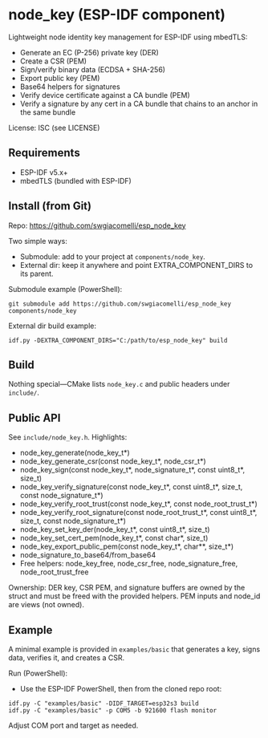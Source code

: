 # node_key (ESP-IDF component)

Lightweight node identity key management for ESP-IDF using mbedTLS:
- Generate an EC (P-256) private key (DER)
- Create a CSR (PEM)
- Sign/verify binary data (ECDSA + SHA-256)
- Export public key (PEM)
- Base64 helpers for signatures
- Verify device certificate against a CA bundle (PEM)
- Verify a signature by any cert in a CA bundle that chains to an anchor in the same bundle

License: ISC (see LICENSE)

## Requirements
- ESP-IDF v5.x+
- mbedTLS (bundled with ESP-IDF)

## Install (from Git)
Repo: https://github.com/swgiacomelli/esp_node_key

Two simple ways:
- Submodule: add to your project at `components/node_key`.
- External dir: keep it anywhere and point EXTRA_COMPONENT_DIRS to its parent.

Submodule example (PowerShell):
```
git submodule add https://github.com/swgiacomelli/esp_node_key components/node_key
```

External dir build example:
```
idf.py -DEXTRA_COMPONENT_DIRS="C:/path/to/esp_node_key" build
```

## Build
Nothing special—CMake lists `node_key.c` and public headers under `include/`.

## Public API
See `include/node_key.h`. Highlights:
- node_key_generate(node_key_t*)
- node_key_generate_csr(const node_key_t*, node_csr_t*)
- node_key_sign(const node_key_t*, node_signature_t*, const uint8_t*, size_t)
- node_key_verify_signature(const node_key_t*, const uint8_t*, size_t, const node_signature_t*)
- node_key_verify_root_trust(const node_key_t*, const node_root_trust_t*)
- node_key_verify_root_signature(const node_root_trust_t*, const uint8_t*, size_t, const node_signature_t*)
- node_key_set_key_der(node_key_t*, const uint8_t*, size_t)
- node_key_set_cert_pem(node_key_t*, const char*, size_t)
- node_key_export_public_pem(const node_key_t*, char**, size_t*)
- node_signature_to_base64/from_base64
- Free helpers: node_key_free, node_csr_free, node_signature_free, node_root_trust_free

Ownership: DER key, CSR PEM, and signature buffers are owned by the struct and must be freed with the provided helpers. PEM inputs and node_id are views (not owned).

## Example
A minimal example is provided in `examples/basic` that generates a key, signs data, verifies it, and creates a CSR.

Run (PowerShell):
- Use the ESP-IDF PowerShell, then from the cloned repo root:
```
idf.py -C "examples/basic" -DIDF_TARGET=esp32s3 build
idf.py -C "examples/basic" -p COM5 -b 921600 flash monitor
```

Adjust COM port and target as needed.